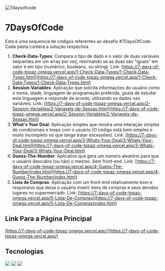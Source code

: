 ![7daysofcode](https://github.com/user-attachments/assets/3466169c-52a0-4192-bc9a-f500aabe6e7d)

# 7DaysOfCode
Esta é uma sequencia de códigos referentes ao desafio #7DaysOfCode. Cada pasta conterá a solução respectiva.
1. <b>Check-Data-Types</b>: Compara o tipo de dado e o valor de duas variáveis sequentes em um array por vez, retornando se as duas são "iguais" em valor e em tipo (numérico, booleano, ou string). Link: [https://7-days-of-code-topaz-omega.vercel.app/1-Check-Data-Types/1-Check-Data-Types.html](https://7-days-of-code-topaz-omega.vercel.app/1-Check-Data-Types/1-Check-Data-Types.html)
2. <b>Session-Variables</b>: Aplicação que solicita informações do usuário como o nome, idade, linguagem de programação preferida, gosta de estudar esta linguagem e responde de acordo, utilizando os dados nas variáveis. Link: [https://7-days-of-code-topaz-omega.vercel.app/2-Session-Variables/2-Variaveis-de-Sessao.html](https://7-days-of-code-topaz-omega.vercel.app/2-Session-Variables/2-Variaveis-de-Sessao.html)
3. <b>What's Your Deal</b>: Aplicação simples que mostra uma interação simples de condicionais e loops com o usuário (O código está bem simples e muito incompleto no que tange tratar excessões). Link: [https://7-days-of-code-topaz-omega.vercel.app/3-Whats-Your-Deal/3-Whats-Your-Deal.html](https://7-days-of-code-topaz-omega.vercel.app/3-Whats-Your-Deal/3-Whats-Your-Deal.html)
4. <b>Guess-The-Number</b>: Aplicativo que gera um número aleatório para que o usuário descubra (ou não) o mesmo. Sem front-end. Link: [https://7-days-of-code-topaz-omega.vercel.app/4-Guess-The-Number/index.html](https://7-days-of-code-topaz-omega.vercel.app/4-Guess-The-Number/index.html)
5. <b>Lista de Compras</b>: Aplicação com um front-end relativamente bom e responsivo que deixa o usuário inserir itens de compras e seus devidos lugares no supermercado. Link: [https://7-days-of-code-topaz-omega.vercel.app/5-Lista-De-Compras](https://7-days-of-code-topaz-omega.vercel.app/5-Lista-De-Compras/index.html)

## Link Para a Página Principal
[https://7-days-of-code-topaz-omega.vercel.app/](https://7-days-of-code-topaz-omega.vercel.app/)

## Tecnologias
<div>
  <img src="https://img.shields.io/badge/HTML-239120?style=for-the-badge&logo=html5&logoColor=white">
  <img src="https://img.shields.io/badge/CSS-239120?&style=for-the-badge&logo=css3&logoColor=white">
  <img src="https://img.shields.io/badge/JavaScript-F7DF1E?style=for-the-badge&logo=javascript&logoColor=black">
</div>
